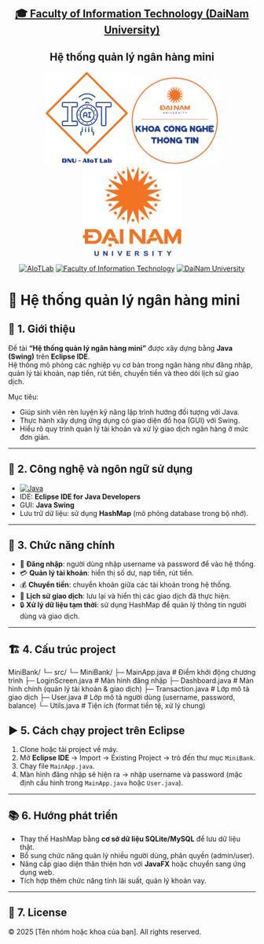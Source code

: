 <h2 align="center">
    <a href="https://dainam.edu.vn/vi/khoa-cong-nghe-thong-tin">
    🎓 Faculty of Information Technology (DaiNam University)
    </a>
</h2>
<h2 align="center">
   Hệ thống quản lý ngân hàng mini
</h2>
<div align="center">
    <p align="center">
        <img src="docs/aiotlab_logo.png" alt="AIoTLab Logo" width="170"/>
        <img src="docs/fitdnu_logo.png" alt="AIoTLab Logo" width="180"/>
        <img src="docs/dnu_logo.png" alt="DaiNam University Logo" width="200"/>
    </p>

[![AIoTLab](https://img.shields.io/badge/AIoTLab-green?style=for-the-badge)](https://www.facebook.com/DNUAIoTLab)
[![Faculty of Information Technology](https://img.shields.io/badge/Faculty%20of%20Information%20Technology-blue?style=for-the-badge)](https://dainam.edu.vn/vi/khoa-cong-nghe-thong-tin)
[![DaiNam University](https://img.shields.io/badge/DaiNam%20University-orange?style=for-the-badge)](https://dainam.edu.vn)

</div>

# 🏦 Hệ thống quản lý ngân hàng mini

## 📖 1. Giới thiệu
Đề tài **“Hệ thống quản lý ngân hàng mini”** được xây dựng bằng **Java (Swing)** trên **Eclipse IDE**.  
Hệ thống mô phỏng các nghiệp vụ cơ bản trong ngân hàng như đăng nhập, quản lý tài khoản, nạp tiền, rút tiền, chuyển tiền và theo dõi lịch sử giao dịch.  

Mục tiêu:
- Giúp sinh viên rèn luyện kỹ năng lập trình hướng đối tượng với Java.  
- Thực hành xây dựng ứng dụng có giao diện đồ họa (GUI) với Swing.  
- Hiểu rõ quy trình quản lý tài khoản và xử lý giao dịch ngân hàng ở mức đơn giản.  

---

## 🔧 2. Công nghệ và ngôn ngữ sử dụng
- [![Java](https://img.shields.io/badge/Java-007396?style=for-the-badge&logo=java&logoColor=white)](https://www.java.com/)  
- IDE: **Eclipse IDE for Java Developers**  
- GUI: **Java Swing**  
- Lưu trữ dữ liệu: sử dụng **HashMap** (mô phỏng database trong bộ nhớ).  

---

## 🚀 3. Chức năng chính
- 👤 **Đăng nhập**: người dùng nhập username và password để vào hệ thống.  
- 💳 **Quản lý tài khoản**: hiển thị số dư, nạp tiền, rút tiền.  
- 💰 **Chuyển tiền**: chuyển khoản giữa các tài khoản trong hệ thống.  
- 📜 **Lịch sử giao dịch**: lưu lại và hiển thị các giao dịch đã thực hiện.  
- 🔒 **Xử lý dữ liệu tạm thời**: sử dụng HashMap để quản lý thông tin người dùng và giao dịch.  

---

## 🏗️ 4. Cấu trúc project

MiniBank/
└─ src/
└─ MiniBank/
├─ MainApp.java # Điểm khởi động chương trình
├─ LoginScreen.java # Màn hình đăng nhập
├─ Dashboard.java # Màn hình chính (quản lý tài khoản & giao dịch)
├─ Transaction.java # Lớp mô tả giao dịch
├─ User.java # Lớp mô tả người dùng (username, password, balance)
└─ Utils.java # Tiện ích (format tiền tệ, xử lý chung)

## ▶️ 5. Cách chạy project trên Eclipse
1. Clone hoặc tải project về máy.  
2. Mở **Eclipse IDE** → Import → Existing Project → trỏ đến thư mục `MiniBank`.  
3. Chạy file `MainApp.java`.  
4. Màn hình đăng nhập sẽ hiện ra → nhập username và password (mặc định cấu hình trong `MainApp.java` hoặc `User.java`).  

---

## 📚 6. Hướng phát triển
- Thay thế HashMap bằng **cơ sở dữ liệu SQLite/MySQL** để lưu dữ liệu thật.  
- Bổ sung chức năng quản lý nhiều người dùng, phân quyền (admin/user).  
- Nâng cấp giao diện thân thiện hơn với **JavaFX** hoặc chuyển sang ứng dụng web.  
- Tích hợp thêm chức năng tính lãi suất, quản lý khoản vay.  

---

## 📝 7. License
© 2025 [Tên nhóm hoặc khoa của bạn]. All rights reserved.